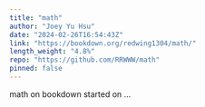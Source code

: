```yaml
---
title: "math"
author: "Joey Yu Hsu"
date: "2024-02-26T16:54:43Z"
link: "https://bookdown.org/redwing1304/math/"
length_weight: "4.8%"
repo: "https://github.com/RRWWW/math"
pinned: false
---
```


math on bookdown started on ...
